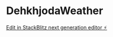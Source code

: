 # DehkhjodaWeather

[Edit in StackBlitz next generation editor ⚡️](https://stackblitz.com/~/github.com/esmaeilkianii/DehkhjodaWeather)